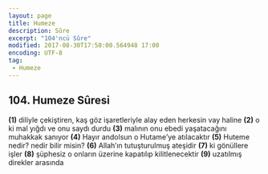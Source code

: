 ```yaml
---
layout: page
title: Humeze
description: Sûre
excerpt: "104'ncü Sûre"
modified: 2017-08-30T17:50:00.564948 17:00
encoding: UTF-8
tag: 
 - Humeze
---
```


## 104. Humeze Sûresi

**(1)** diliyle çekiştiren, kaş göz işaretleriyle alay eden herkesin vay haline
**(2)** o ki mal yığdı ve onu saydı durdu
**(3)** malının onu ebedi yaşatacağını muhakkak sanıyor
**(4)** Hayır andolsun o Hutame’ye atılacaktır
**(5)** Huteme nedir? nedir bilir misin?
**(6)** Allah’ın tutuşturulmuş ateşidir
**(7)** ki gönüllere işler
**(8)** şüphesiz o onların üzerine kapatılıp kilitlenecektir
**(9)** uzatılmış direkler arasında 
